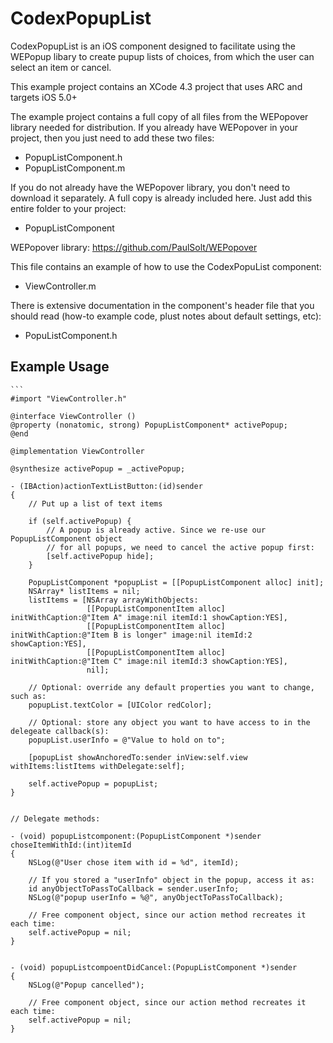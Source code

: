 # CodexPopupList

CodexPopupList is an iOS component designed to facilitate using the WEPopup libary to create pupup lists of
choices, from which the user can select an item or cancel.

This example project contains an XCode 4.3 project that uses ARC and targets iOS 5.0+

The example project contains a full copy of all files from the WEPopover library needed for distribution.
If you already have WEPopover in your project, then you just need to add these two files:
- PopupListComponent.h
- PopupListComponent.m

If you do not already have the WEPopover library, you don't need to download it separately. A full copy
is already included here. Just add this entire folder to your project:
- PopupListComponent

WEPopover library:  https://github.com/PaulSolt/WEPopover

This file contains an example of how to use the CodexPopuList component:
- ViewController.m

There is extensive documentation in the component's header file that you should read (how-to example code,
plust notes about default settings, etc):
- PopuListComponent.h


## Example Usage

    ```
	#import "ViewController.h"

	@interface ViewController ()
	@property (nonatomic, strong) PopupListComponent* activePopup;
	@end

	@implementation ViewController
	
	@synthesize activePopup = _activePopup;
	
	- (IBAction)actionTextListButton:(id)sender 
	{
		// Put up a list of text items
		
		if (self.activePopup) {
			// A popup is already active. Since we re-use our PopupListComponent object
			// for all popups, we need to cancel the active popup first:
			[self.activePopup hide];
		}
	
		PopupListComponent *popupList = [[PopupListComponent alloc] init];
		NSArray* listItems = nil;
		listItems = [NSArray arrayWithObjects:
					 [[PopupListComponentItem alloc] initWithCaption:@"Item A" image:nil itemId:1 showCaption:YES],
					 [[PopupListComponentItem alloc] initWithCaption:@"Item B is longer" image:nil itemId:2 showCaption:YES],
					 [[PopupListComponentItem alloc] initWithCaption:@"Item C" image:nil itemId:3 showCaption:YES],
					 nil];
		
		// Optional: override any default properties you want to change, such as:
		popupList.textColor = [UIColor redColor];   
		
		// Optional: store any object you want to have access to in the delegeate callback(s):
		popupList.userInfo = @"Value to hold on to";
			
		[popupList showAnchoredTo:sender inView:self.view withItems:listItems withDelegate:self];
		
		self.activePopup = popupList;
	}
    
            
    // Delegate methods:
    
    - (void) popupListcomponent:(PopupListComponent *)sender choseItemWithId:(int)itemId
    {
        NSLog(@"User chose item with id = %d", itemId);
        
        // If you stored a "userInfo" object in the popup, access it as:
        id anyObjectToPassToCallback = sender.userInfo;
        NSLog(@"popup userInfo = %@", anyObjectToPassToCallback);
        
        // Free component object, since our action method recreates it each time:
        self.activePopup = nil;  
    }


    - (void) popupListcompoentDidCancel:(PopupListComponent *)sender
    {
        NSLog(@"Popup cancelled");
        
        // Free component object, since our action method recreates it each time:
        self.activePopup = nil;  
    }

```


